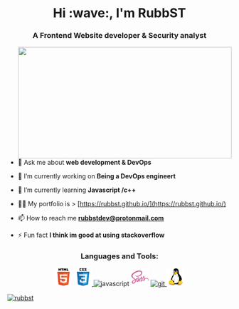 <h1 align="center">Hi :wave:, I'm RubbST</h1>
<h3 align="center">A Frontend Website developer & Security analyst</h3>

<img align="right"  width="480" height="250" src="https://raw.githubusercontent.com/abhisheknaiidu/abhisheknaiidu/master/code.gif">

<br>

- :speech_balloon: Ask me about **web development & DevOps**

- :telescope: I’m currently working on **Being a DevOps engineert**

- :seedling: I’m currently learning **Javascript /c++**

- :man_technologist: My portfolio is > [https://rubbst.github.io/](https://rubbst.github.io/)

- :mailbox: How to reach me **rubbstdev@protonmail.com**

- :zap: Fun fact **I think im good at using stackoverflow**


<h3 align="center">Languages and Tools:</h3>
<p align="center">  <img src="https://raw.githubusercontent.com/devicons/devicon/master/icons/html5/html5-original-wordmark.svg" alt="html5" width="40" height="40"/> </a> <a href="https://www.w3.org/html/" target="_blank" rel="noreferrer"> <img src="https://raw.githubusercontent.com/devicons/devicon/master/icons/css3/css3-original-wordmark.svg" alt="css3" width="40" height="40"/> </a> <img src="https://www.linkpicture.com/q/javascript.svg" alt="javascript" width="31" height="40"/> </a> <img src="https://raw.githubusercontent.com/devicons/devicon/master/icons/sass/sass-original.svg" alt="sass" width="40" height="40"/> </a> <a href="https://git-scm.com/" target="_blank" rel="noreferrer"> <img src="https://www.vectorlogo.zone/logos/git-scm/git-scm-icon.svg" alt="git" width="40" height="40"/> </a>  <a href="https://www.linux.org/" target="_blank" rel="noreferrer"> <img src="https://raw.githubusercontent.com/devicons/devicon/master/icons/linux/linux-original.svg" alt="linux" width="40" height="40"/> </a> <a href="https://sass-lang.com" target="_blank" rel="noreferrer">  </p>

<img align="center" src="https://github-readme-stats.vercel.app/api?username=rubbst&show_icons=true&locale=en" alt="rubbst" />

